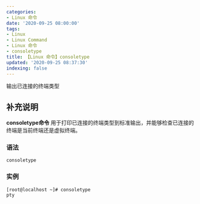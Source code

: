 ```yaml
---
categories:
- Linux 命令
date: '2020-09-25 08:00:00'
tags:
- Linux
- Linux Command
- Linux 命令
- consoletype
title: 【Linux 命令】consoletype
updated: '2020-09-25 08:37:30'
indexing: false
---
```


输出已连接的终端类型

## 补充说明

**consoletype命令** 用于打印已连接的终端类型到标准输出，并能够检查已连接的终端是当前终端还是虚拟终端。

###  语法

```shell
consoletype
```

###  实例

```shell
[root@localhost ~]# consoletype
pty
```


<!-- Linux命令行搜索引擎：https://jaywcjlove.github.io/linux-command/ -->